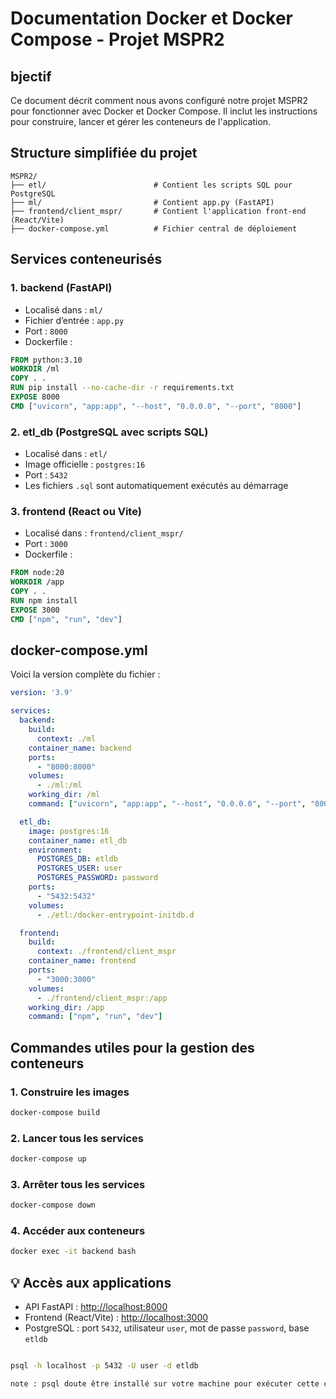 # Documentation Docker et Docker Compose - Projet MSPR2

## bjectif

Ce document décrit comment nous avons configuré notre projet MSPR2 pour fonctionner avec Docker et Docker Compose. Il inclut les instructions pour construire, lancer et gérer les conteneurs de l'application.

## Structure simplifiée du projet

```
MSPR2/
├── etl/                        # Contient les scripts SQL pour PostgreSQL
├── ml/                         # Contient app.py (FastAPI)
├── frontend/client_mspr/       # Contient l'application front-end (React/Vite)
├── docker-compose.yml          # Fichier central de déploiement
```

## Services conteneurisés

### 1. backend (FastAPI)

* Localisé dans : `ml/`
* Fichier d’entrée : `app.py`
* Port : `8000`
* Dockerfile :

```dockerfile
FROM python:3.10
WORKDIR /ml
COPY . .
RUN pip install --no-cache-dir -r requirements.txt
EXPOSE 8000
CMD ["uvicorn", "app:app", "--host", "0.0.0.0", "--port", "8000"]
```

### 2. etl\_db (PostgreSQL avec scripts SQL)

* Localisé dans : `etl/`
* Image officielle : `postgres:16`
* Port : `5432`
* Les fichiers `.sql` sont automatiquement exécutés au démarrage

### 3. frontend (React ou Vite)

* Localisé dans : `frontend/client_mspr/`
* Port : `3000`
* Dockerfile :

```dockerfile
FROM node:20
WORKDIR /app
COPY . .
RUN npm install
EXPOSE 3000
CMD ["npm", "run", "dev"]
```

## docker-compose.yml

Voici la version complète du fichier :

```yaml
version: '3.9'

services:
  backend:
    build:
      context: ./ml
    container_name: backend
    ports:
      - "8000:8000"
    volumes:
      - ./ml:/ml
    working_dir: /ml
    command: ["uvicorn", "app:app", "--host", "0.0.0.0", "--port", "8000"]

  etl_db:
    image: postgres:16
    container_name: etl_db
    environment:
      POSTGRES_DB: etldb
      POSTGRES_USER: user
      POSTGRES_PASSWORD: password
    ports:
      - "5432:5432"
    volumes:
      - ./etl:/docker-entrypoint-initdb.d

  frontend:
    build:
      context: ./frontend/client_mspr
    container_name: frontend
    ports:
      - "3000:3000"
    volumes:
      - ./frontend/client_mspr:/app
    working_dir: /app
    command: ["npm", "run", "dev"]
```

## Commandes utiles pour la gestion des conteneurs

### 1. Construire les images

```bash
docker-compose build
```

### 2. Lancer tous les services

```bash
docker-compose up
```

### 3. Arrêter tous les services

```bash
docker-compose down
```

### 4. Accéder aux conteneurs

```bash
docker exec -it backend bash
```

## 💡 Accès aux applications

* API FastAPI : [http://localhost:8000](http://localhost:8000)
* Frontend (React/Vite) : [http://localhost:3000](http://localhost:3000)
* PostgreSQL : port `5432`, utilisateur `user`, mot de passe `password`, base `etldb`

```bash

psql -h localhost -p 5432 -U user -d etldb

note : psql doute être installé sur votre machine pour exécuter cette commande

```

